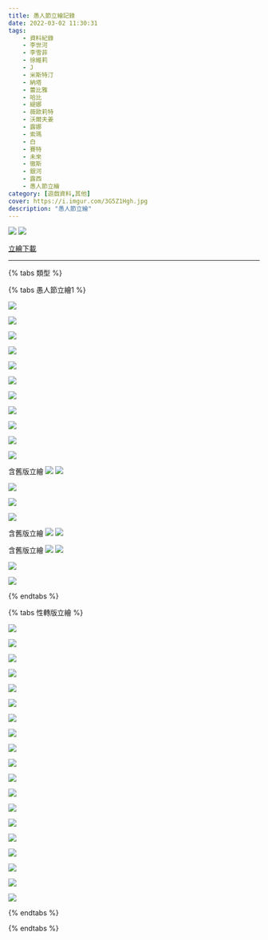 ```yaml
---
title: 愚人節立繪記錄
date: 2022-03-02 11:30:31
tags: 
    - 資料紀錄
    - 李世河
    - 李雪菲
    - 徐維莉
    - J
    - 米斯特汀
    - 納塔
    - 蕾比雅
    - 哈比
    - 緹娜
    - 薇歐莉特
    - 沃爾夫姜
    - 露娜
    - 索瑪
    - 白
    - 賽特
    - 未來
    - 徹斯
    - 銀河
    - 露西
    - 愚人節立繪
category: [遊戲資料,其他]
cover: https://i.imgur.com/3G5Z1Hgh.jpg
description: "愚人節立繪"
---
```


![](https://i.imgur.com/3G5Z1Hg.jpg)
![](https://i.imgur.com/TJjwIeq.jpg)


[立繪下載](https://closers.vod.nexoncdn.co.kr/site/fansitekit/Closers_FansiteKit_lieDay_210323_pdabaa.zip)


---

{% tabs 類型 %}
<!-- tab 愚人節立繪1(含舊版立繪) -->
{% tabs 愚人節立繪1 %}
<!-- tab 李世河(Seha)-->
![](https://i.imgur.com/fXwfGZk.jpg)
<!-- endtab -->
<!-- tab 李雪菲(Seulbi)-->
![](https://i.imgur.com/YF1dn75.jpg)
<!-- endtab -->
<!-- tab 徐維莉(Yuri)-->
![](https://i.imgur.com/cl6fsSO.jpg)
<!-- endtab -->
<!-- tab J-->
![](https://i.imgur.com/5rmi1My.jpg)
<!-- endtab -->
<!-- tab 米斯特汀(Tein)-->
![](https://i.imgur.com/gMuQjWq.jpg)
<!-- endtab -->
<!-- tab 納塔(Nata)-->
![](https://i.imgur.com/JGq7ZZ0.jpg)
<!-- endtab -->
<!-- tab 蕾比雅(Levia)-->
![](https://i.imgur.com/paW4OcY.jpg)
<!-- endtab -->
<!-- tab 哈比(Harpy)-->
![](https://i.imgur.com/InePLEP.jpg)
<!-- endtab -->
<!-- tab 緹娜(Tina)-->
![](https://i.imgur.com/KvpSPcn.jpg)
<!-- endtab -->
<!-- tab 薇歐莉特(Violet)-->
![](https://i.imgur.com/5n9Tnmv.jpg)
<!-- endtab -->
<!-- tab 沃爾夫姜(Wolfgang)-->
![](https://i.imgur.com/AMEjsxH.jpg)
<!-- endtab -->
<!-- tab 露娜(Luna)-->
含舊版立繪
![](https://i.imgur.com/d19Vusu.jpg)
![](https://i.imgur.com/Bxbb8W1.jpeg)
<!-- endtab -->
<!-- tab 索瑪(Soma)-->
![](https://i.imgur.com/9670qVH.jpg)
<!-- endtab -->
<!-- tab 白(Bai)-->
![](https://i.imgur.com/OwlwqnZ.jpg)
<!-- endtab -->
<!-- tab 賽特(Seth)-->
![](https://i.imgur.com/51Soe7K.jpg)
<!-- endtab -->
<!-- tab 未來(Mirae)-->
含舊版立繪
![](https://i.imgur.com/ejOEyRR.jpg)
![](https://i.imgur.com/CSg2EWx.jpeg)
<!-- endtab -->
<!-- tab 徹斯(Chulsoo)-->
含舊版立繪
![](https://i.imgur.com/ZNo6rY3.jpg)
![](https://i.imgur.com/opziccV.jpeg)
<!-- endtab -->
<!-- tab 銀河(Eunha)-->
![](https://i.imgur.com/CDEYcww.jpg)
<!-- endtab -->
<!-- tab 露西(Lucy)-->
![](https://i.imgur.com/aQ1nLpv.jpg)
<!-- endtab -->
{% endtabs %}
<!-- endtab -->

<!-- tab 性轉版立繪 -->
{% tabs 性轉版立繪 %}
<!-- tab 李世河(Seha)-->
![](https://i.imgur.com/g8f7VPw.jpg)
<!-- endtab -->
<!-- tab 李雪菲(Seulbi)-->
![](https://i.imgur.com/OKZLOY1.jpg)
<!-- endtab -->
<!-- tab 徐維莉(Yuri)-->
![](https://i.imgur.com/QcRCNiL.jpg)
<!-- endtab -->
<!-- tab J-->
![](https://i.imgur.com/QFOJTCt.jpg)
<!-- endtab -->
<!-- tab 米斯特汀(Tein)-->
![](https://i.imgur.com/rJ4zZqX.jpg)
<!-- endtab -->
<!-- tab 納塔(Nata)-->
![](https://i.imgur.com/CQRVKPk.jpg)
<!-- endtab -->
<!-- tab 蕾比雅(Levia)-->
![](https://i.imgur.com/GHCFOwl.jpg)
<!-- endtab -->
<!-- tab 哈比(Harpy)-->
![](https://i.imgur.com/3Z9VDIp.jpg)
<!-- endtab -->
<!-- tab 緹娜(Tina)-->
![](https://i.imgur.com/lImZT8M.jpg)
<!-- endtab -->
<!-- tab 薇歐莉特(Violet)-->
![](https://i.imgur.com/BTLHn88.jpg)
<!-- endtab -->
<!-- tab 沃爾夫姜(Wolfgang)-->
![](https://i.imgur.com/mh03MmP.jpg)
<!-- endtab -->
<!-- tab 露娜(Luna)-->
![](https://i.imgur.com/ACAVNS0.jpg)
<!-- endtab -->
<!-- tab 索瑪(Soma)-->
![](https://i.imgur.com/K9RlZL8.jpg)
<!-- endtab -->
<!-- tab 白(Bai)-->
![](https://i.imgur.com/w3z1YUr.jpg)
<!-- endtab -->
<!-- tab 賽特(Seth)-->
![](https://i.imgur.com/LnngEwR.jpg)
<!-- endtab -->
<!-- tab 未來(Mirae)-->
![](https://i.imgur.com/4ShOjBb.jpg)
<!-- endtab -->
<!-- tab 徹斯(Chulsoo)-->
![](https://i.imgur.com/etnSul3.jpg)
<!-- endtab -->
<!-- tab 銀河(Eunha)-->
![](https://i.imgur.com/9nSh2gH.jpg)
<!-- endtab -->
<!-- tab 露西(Lucy)-->
![](https://i.imgur.com/dKG8nlv.jpg)
<!-- endtab -->
{% endtabs %}
<!-- endtab -->

{% endtabs %}
